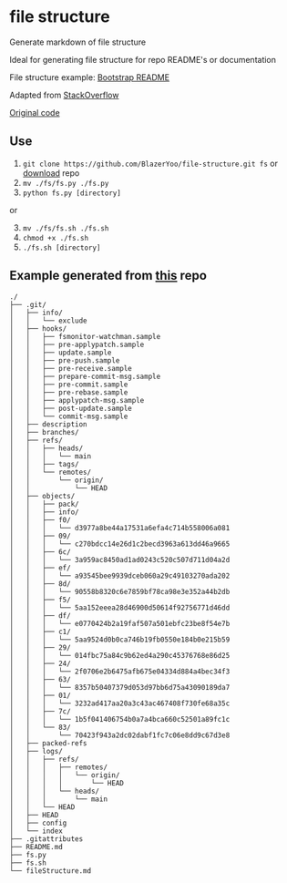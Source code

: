 # file structure
Generate markdown of file structure

Ideal for generating file structure for repo README's or documentation

File structure example: [Bootstrap README](https://github.com/twbs/bootstrap/blob/main/README.md#whats-included)

Adapted from [StackOverflow](https://stackoverflow.com/questions/9727673/list-directory-tree-structure-in-python)

[Original code](https://github.com/BlazerYoo/file-structure/blob/main/source.py)

## Use
1. `git clone https://github.com/BlazerYoo/file-structure.git fs` or [download](https://github.com/BlazerYoo/file-structure/archive/refs/heads/main.zip) repo
2. `mv ./fs/fs.py ./fs.py`
3. `python fs.py [directory]`

or

3. `mv ./fs/fs.sh ./fs.sh`
4. `chmod +x ./fs.sh`
5. `./fs.sh [directory]`

## Example generated from [this](https://github.com/BlazerYoo/file-structure) repo

```
./
├── .git/
│   ├── info/
│   │   └── exclude
│   ├── hooks/
│   │   ├── fsmonitor-watchman.sample
│   │   ├── pre-applypatch.sample
│   │   ├── update.sample
│   │   ├── pre-push.sample
│   │   ├── pre-receive.sample
│   │   ├── prepare-commit-msg.sample
│   │   ├── pre-commit.sample
│   │   ├── pre-rebase.sample
│   │   ├── applypatch-msg.sample
│   │   ├── post-update.sample
│   │   └── commit-msg.sample
│   ├── description
│   ├── branches/
│   ├── refs/
│   │   ├── heads/
│   │   │   └── main
│   │   ├── tags/
│   │   └── remotes/
│   │       └── origin/
│   │           └── HEAD
│   ├── objects/
│   │   ├── pack/
│   │   ├── info/
│   │   ├── f0/
│   │   │   └── d3977a8be44a17531a6efa4c714b558006a081
│   │   ├── 09/
│   │   │   └── c270bdcc14e26d1c2becd3963a613dd46a9665
│   │   ├── 6c/
│   │   │   └── 3a959ac8450ad1ad0243c520c507d711d04a2d
│   │   ├── ef/
│   │   │   └── a93545bee9939dceb060a29c49103270ada202
│   │   ├── 8d/
│   │   │   └── 90558b8320c6e7859bf78ca98e3e352a44b2db
│   │   ├── f5/
│   │   │   └── 5aa152eeea28d46900d50614f92756771d46dd
│   │   ├── df/
│   │   │   └── e0770424b2a19faf507a501ebfc23be8f54e7b
│   │   ├── c1/
│   │   │   └── 5aa9524d0b0ca746b19fb0550e184b0e215b59
│   │   ├── 29/
│   │   │   └── 014fbc75a84c9b62ed4a290c45376768e86d25
│   │   ├── 24/
│   │   │   └── 2f0706e2b6475afb675e04334d884a4bec34f3
│   │   ├── 63/
│   │   │   └── 8357b50407379d053d97bb6d75a43090189da7
│   │   ├── 01/
│   │   │   └── 3232ad417aa20a3c43ac467408f730fe68a35c
│   │   ├── 7c/
│   │   │   └── 1b5f041406754b0a7a4bca660c52501a89fc1c
│   │   └── 83/
│   │       └── 70423f943a2dc02dabf1fc7c06e8dd9c67d3e8
│   ├── packed-refs
│   ├── logs/
│   │   ├── refs/
│   │   │   ├── remotes/
│   │   │   │   └── origin/
│   │   │   │       └── HEAD
│   │   │   └── heads/
│   │   │       └── main
│   │   └── HEAD
│   ├── HEAD
│   ├── config
│   └── index
├── .gitattributes
├── README.md
├── fs.py
├── fs.sh
└── fileStructure.md
```